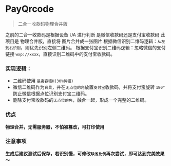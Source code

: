 # PayQrcode

> 二合一收款码物理合并版

之前的二合一收款码是根据设备 UA 进行判断 是微信收款码还是支付宝收款码
此项目是 物理合并版，直接将 图片合并成一张图片
根据微信识别二维码逻辑：`从左到右识别`，则优先识别左侧二维码。
根据支付宝识别二维码逻辑：忽略微信的支付链接 `wxp://xxxx`，直接识别二维码中的支付宝收款码。

### 实现逻辑：

- 二维码使用 `最高容错H(30%纠错)`
- 微信二维码作为`背景`，并在`无点位的角`放置`支付宝`收款码，并将支付宝旋转 `180°` 防止微信根据点位识别支付宝二维码。
- 删除支付宝收款码的`无点位的角`，融合一起，形成一个完整的二维码。

### 优点

**物理合并，无需服务器，不怕被篡改，可打印使用**

### 注意事项

**生成后建议测试后保存，若识别慢，可修改`缺省比例`再次尝试，即可达到完美效果～**
